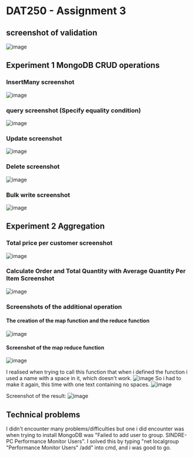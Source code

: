 
# DAT250 - Assignment 3


## screenshot of validation
![image](https://user-images.githubusercontent.com/50116138/133889450-b3b32734-d8c4-4484-b1fd-5b134c08eb97.png)


## Experiment 1 MongoDB CRUD operations

### InsertMany screenshot
![image](https://user-images.githubusercontent.com/50116138/133890349-d8bab4d2-bab2-4db3-a375-19bd69fc58b9.png)

### query screenshot (Specify equality condition)
![image](https://user-images.githubusercontent.com/50116138/133890470-f5487a34-0770-4eb1-a733-8d91dd8f79ae.png)

### Update screenshot
![image](https://user-images.githubusercontent.com/50116138/133890671-8a13ed52-3124-49a2-8a45-4b58e3da5694.png)

### Delete screenshot
![image](https://user-images.githubusercontent.com/50116138/133890721-6b3f6986-47ad-4b86-a24a-bc7c72d6f34a.png)

### Bulk write screenshot
![image](https://user-images.githubusercontent.com/50116138/133890787-1c14e809-994d-44d4-ac46-0c4bfbb441cd.png)

## Experiment 2 Aggregation

### Total price per customer screenshot
![image](https://user-images.githubusercontent.com/50116138/133891214-d1959c6c-7c1f-4e06-955f-52ed3bed8ccf.png)

### Calculate Order and Total Quantity with Average Quantity Per Item Screenshot
![image](https://user-images.githubusercontent.com/50116138/133891314-d5c483c7-7667-453d-aae9-2376bcec7b9d.png)

### Screenshots of the additional operation
#### The creation of the map function and the reduce function
![image](https://user-images.githubusercontent.com/50116138/133892086-cefa1752-c6bb-48af-8311-b10b0f3f6a8f.png)

#### Screenshot of the map reduce function
![image](https://user-images.githubusercontent.com/50116138/133892138-e644689a-cf4b-4a5c-8cd0-e1a052730859.png)

I realised when trying to call this function that when i defined the function i used a name with a space in it, which doesn't work.
![image](https://user-images.githubusercontent.com/50116138/133892219-3bbc2dc5-67cc-435d-ac8a-3544e10ce3a5.png)
So i had to make it again, this time with one text containing no spaces.
![image](https://user-images.githubusercontent.com/50116138/133892277-245d87ce-bed1-426a-b6af-38843c244f6a.png)

Screenshot of the result:
![image](https://user-images.githubusercontent.com/50116138/133892293-a8d92262-5866-485f-82aa-89f9169a0719.png)




## Technical problems
I didn't encounter many problems/difficulties but one i did encounter was when trying to install MongoDB was "Failed to add user to group. <some numbers> SINDRE-PC Performance Monitor Users". I solved this by typing "net localgroup "Performance Monitor Users" /add" into cmd, and i was good to go.
